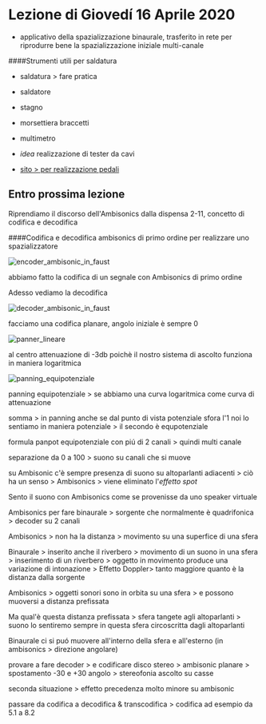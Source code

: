# Lezione di Giovedí 16 Aprile 2020

- applicativo della spazializzazione binaurale, trasferito in rete per riprodurre bene la spazializzazione iniziale multi-canale

####Strumenti utili per saldatura
- saldatura  > fare pratica
- saldatore
- stagno
- morsettiera braccetti
- multimetro

- _idea_ realizzazione di tester da cavi

- [sito > per realizzazione pedali](https://www.musikding.de/)

Entro prossima lezione
-------------
Riprendiamo il discorso dell'Ambisonics dalla dispensa 2-11, concetto di codifica e decodifica

####Codifica e decodifica ambisonics di primo ordine per realizzare uno spazializzatore

![encoder_ambisonic_in_faust]()

abbiamo fatto la codifica di un segnale con Ambisonics di primo ordine

Adesso vediamo la decodifica

![decoder_ambisonic_in_faust]()

facciamo una codifica planare, angolo iniziale è sempre 0

![panner_lineare]()

al centro attenuazione di -3db poichè il nostro sistema di ascolto funziona in maniera logaritmica

![panning_equipotenziale]()

panning equipotenziale > se abbiamo una curva logaritmica come curva di attenuazione

somma > in panning anche se dal punto di vista potenziale sfora l'1 noi lo sentiamo in maniera potenziale > il secondo è equpotenziale

formula panpot equipotenziale con piú di 2 canali > quindi multi canale

separazione da 0 a 100 > suono su canali che si muove

su Ambisonic c'è sempre presenza di suono su altoparlanti adiacenti > ciò ha un senso > Ambisonics > viene eliminato l'_effetto spot_

Sento il suono con Ambisonics come se provenisse da uno speaker virtuale

Ambisonics per fare binaurale > sorgente che normalmente è quadrifonica > decoder su 2 canali

Ambisonics > non ha la distanza > movimento su una superfice di una sfera

Binaurale > inserito anche il riverbero > movimento di un suono in una sfera > inserimento di un riverbero > oggetto in movimento produce una variazione di intonazione > Effetto Doppler> tanto maggiore quanto è la distanza dalla sorgente

Ambisonics > oggetti sonori sono in orbita su una sfera > e possono muoversi a distanza prefissata

Ma qual'è questa distanza prefissata > sfera tangete agli altoparlanti > suono lo sentiremo sempre in questa sfera circoscritta dagli altoparlanti

Binaurale ci si puó muovere all'interno della sfera e all'esterno (in ambisonics > direzione angolare)

provare a fare decoder > e codificare disco stereo > ambisonic planare > spostamento -30 e +30 angolo > stereofonia ascolto su casse

seconda situazione > effetto precedenza molto minore su ambisonic

passare da codifica a decodifica & transcodifica > codifica ad esempio da 5.1 a 8.2
